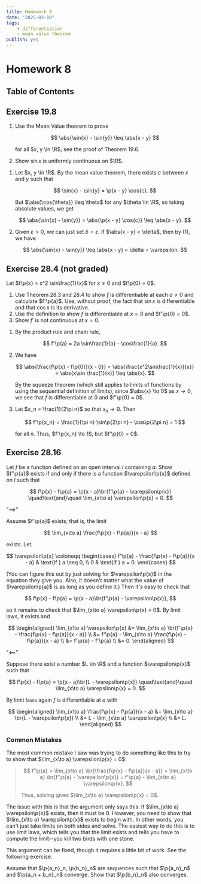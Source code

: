 ```yaml
---
title: Homework 8
date: "2025-03-10"
tags:
    - differentiation
    - mean value theorem
publish: yes
---
```


# Homework 8

## Table of Contents

## Exercise 19.8

1. Use the Mean Value theorem to prove

    $$
    \abs{\sin{x} - \sin{y}} \leq \abs{x - y}
    $$

    for all $x, y \in \R$; see the proof of Theorem 19.6.

2. Show $\sin x$ is uniformly continuous on $\R$.

<solution>

1. Let $x, y \in \R$. By the mean value theorem, there exists $c$ between $x$ and $y$ such that

    $$
    \sin{x} - \sin{y} = \p{x - y} \cos{c}.
    $$

    But $\abs{\cos{\theta}} \leq \theta$ for any $\theta \in \R$, so taking absolute values, we get

    $$
    \abs{\sin{x} - \sin{y}}
        = \abs{\p{x - y} \cos{c}}
        \leq \abs{x - y}.
    $$

2. Given $\varepsilon > 0$, we can just set $\delta = \varepsilon$. If $\abs{x - y} < \delta$, then by (1), we have

    $$
    \abs{\sin{x} - \sin{y}}
        \leq \abs{x - y}
        < \delta
        = \varepsilon.
    $$

</solution>

## Exercise 28.4 (not graded)

Let $f\p{x} = x^2 \sin\frac{1}{x}$ for $x \neq 0$ and $f\p{0} = 0$.

1. Use Theorem 28.3 and 28.4 to show $f$ is differentiable at each $a \neq 0$ and calculate $f'\p{a}$. Use, without proof, the fact that $\sin{x}$ is differentiable and that $\cos{x}$ is its derivative.
2. Use the definition to show $f$ is differentiable at $x = 0$ and $f'\p{0} = 0$.
3. Show $f'$ is not continuous at $x = 0$.

<solution>

1. By the product rule and chain rule,

    $$
    f'\p{a} = 2a \sin\frac{1}{a} - \cos\frac{1}{a}.
    $$

2. We have

    $$
    \abs{\frac{f\p{x} - f\p{0}}{x - 0}}
        = \abs{\frac{x^2\sin\frac{1}{x}}{x}}
        = \abs{x\sin \frac{1}{x}}
        \leq \abs{x}.
    $$

    By the squeeze theorem (which still applies to limits of functions by using the sequential definition of limits), since $\abs{x} \to 0$ as $x \to 0$, we see that $f$ is differentiable at $0$ and $f'\p{0} = 0$.

3. Let $x_n = \frac{1}{2\pi n}$ so that $x_n \to 0$. Then

    $$
    f'\p{x_n}
        = \frac{1}{\pi n} \sin\p{2\pi n} - \cos\p{2\pi n}
        = 1
    $$

    for all $n$. Thus, $f'\p{x_n} \to 1$, but $f'\p{0} = 0$.

</solution>

## Exercise 28.16

Let $f$ be a function defined on an open interval $I$ containing $a$. Show $f'\p{a}$ exists if and only if there is a function $\varepsilon\p{x}$ defined on $I$ such that

$$
f\p{x} - f\p{a} = \p{x - a}\br{f'\p{a} - \varepsilon\p{x}}
\quad\text{and}\quad \lim_{x\to a} \varepsilon\p{x} = 0.
$$

<solution>

"$\implies$"

Assume $f'\p{a}$ exists; that is, the limit

$$
\lim_{x\to a} \frac{f\p{x} - f\p{a}}{x - a}
$$

exists. Let

$$
\varepsilon\p{x} \coloneqq
    \begin{cases}
        f'\p{a} - \frac{f\p{x} - f\p{a}}{x - a} & \text{if } a \neq 0, \\
        0 & \text{if } a = 0.
    \end{cases}
$$

(You can figure this out by just solving for $\varepsilon\p{x}$ in the equation they give you. Also, it doesn't matter what the value of $\varepsilon\p{a}$ is as long as you define it.) Then it's easy to check that

$$
f\p{x} - f\p{a} = \p{x - a}\br{f'\p{a} - \varepsilon\p{x}},
$$

so it remains to check that $\lim_{x\to a} \varepsilon\p{x} = 0$. By limit laws, it exists and

$$
\begin{aligned}
    \lim_{x\to a} \varepsilon\p{x}
        &= \lim_{x\to a} \br{f'\p{a} - \frac{f\p{x} - f\p{a}}{x - a}} \\
        &= f'\p{a} - \lim_{x\to a} \frac{f\p{x} - f\p{a}}{x - a} \\
        &= f'\p{a} - f'\p{a} \\
        &= 0.
\end{aligned}
$$

"$\impliedby$"

Suppose there exist a number $L \in \R$ and a function $\varepsilon\p{x}$ such that

$$
f\p{x} - f\p{a} = \p{x - a}\br{L - \varepsilon\p{x}}
\quad\text{and}\quad \lim_{x\to a} \varepsilon\p{x} = 0.
$$

By limit laws again $f$ is differentiable at $a$ with

$$
\begin{aligned}
    \lim_{x\to a} \frac{f\p{x} - f\p{a}}{x - a}
        &= \lim_{x\to a} \br{L - \varepsilon\p{x}} \\
        &= L - \lim_{x\to a} \varepsilon\p{x} \\
        &= L.
\end{aligned}
$$

### Common Mistakes

The most common mistake I saw was trying to do something like this to try to show that $\lim_{x\to a} \varepsilon\p{x} = 0$:

> $$
> f'\p{a}
>     = \lim_{x\to a} \br{\frac{f\p{x} - f\p{a}}{x - a}}
>     = \lim_{x\to a} \br{f'\p{a} - \varepsilon\p{x}}
>     = f'\p{a} - \lim_{x\to a} \varepsilon\p{x}.
> $$
>
> Thus, solving gives $\lim_{x\to a} \varepsilon\p{x} = 0$.

The issue with this is that the argument only says this: if $\lim_{x\to a} \varepsilon\p{x}$ exists, then it must be $0$. However, you need to show that $\lim_{x\to a} \varepsilon\p{x}$ exists to begin with. In other words, you can't just take limits on both sides and solve. The easiest way to do this is to use limit laws, which tells you that the limit exists and tells you have to compute the limit--you kill two birds with one stone.

This argument can be fixed, though it requires a little bit of work. See the following exercise.

<exercise>

Assume that $\p{a_n}_n, \p{b_n}_n$ are sequences such that $\p{a_n}_n$ and $\p{a_n + b_n}_n$ converge. Show that $\p{b_n}_n$ also converges.

</exercise>

</solution>
